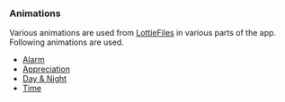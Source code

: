 ### Animations
Various animations are used from [LottieFiles](https://lottiefiles.com) in various parts of the app. Following animations are used.
- [Alarm](https://lottiefiles.com/7988-alarm-clock)
- [Appreciation](https://lottiefiles.com/23029-submission-thumbs-up)
- [Day & Night](https://lottiefiles.com/175-day-night-cycle)
- [Time](https://lottiefiles.com/30782-time-icon)